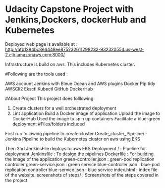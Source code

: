 # Udacity Capstone Project with Jenkins,Dockers, dockerHub and Kubernetes

Deployed web page is available at : 
http://afb1284bc8e4448ee875232611298232-932320554.us-west-2.elb.amazonaws.com:8000/

Infrastructure is build on aws. This includes Kubernetes cluster.

#Following are the tools used : 

AWS account
Jenkins with Bleue Ocean and AWS plugins
Docker
Pip
tidy
AWSCli2 
Eksctl
Kubectl
GitHub
DockerHub

#About Project 
This project does folllowing:

1. Create clusters for a well orchestrated deployment
2. Lint application
Build a Docker image of application
Upload the image to DockerHub
Used the image to spin up containers
Facilitate a blue-green deployment
#Files/folders included

First run following pipeline to create cluster
Create_cluster_Pipeline/ : Jenkins Pipeline to build the Kubernetes cluster on aws using EKS

Then 2nd JenkinsFile deploys to aws EKS
Deployment / : Pipeline for deployment
Jenkinsfile : To design the pipelines
Dockerfile : For building the image of the application
green-controller.json : green-pod replication controller
green-service.json : green service
blue-controller.json : blue-pod replication controller
blue-service.json : blue service
index.html : index file of the website.
screenshots of steps/ : Screenshots of the steps covered in the project
